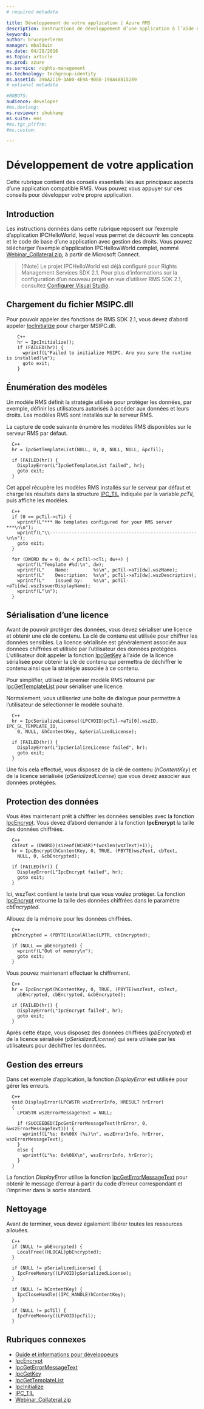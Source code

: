 ```yaml
---
# required metadata

title: Développement de votre application | Azure RMS
description: Instructions de développement d’une application à l’aide de RMS SDK 2.1.
keywords:
author: bruceperlerms
manager: mbaldwin
ms.date: 04/28/2016
ms.topic: article
ms.prod: azure
ms.service: rights-management
ms.technology: techgroup-identity
ms.assetid: 396A2C19-3A00-4E9A-9088-198A48B15289
# optional metadata

#ROBOTS:
audience: developer
#ms.devlang:
ms.reviewer: shubhamp
ms.suite: ems
#ms.tgt_pltfrm:
#ms.custom:

---
```


# Développement de votre application

Cette rubrique contient des conseils essentiels liés aux principaux aspects d’une application compatible RMS. Vous pouvez vous appuyer sur ces conseils pour développer votre propre application.

## Introduction

Les instructions données dans cette rubrique reposent sur l’exemple d’application IPCHelloWorld, lequel vous permet de découvrir les concepts et le code de base d’une application avec gestion des droits. Vous pouvez télécharger l’exemple d’application IPCHellowWorld complet, nommé [Webinar_Collateral.zip](https://connect.microsoft.com/site1170/Downloads/DownloadDetails.aspx?DownloadID=42440), à partir de Microsoft Connect.

> [!Note] Le projet IPCHelloWorld est déjà configuré pour Rights Management Services SDK 2.1. Pour plus d’informations sur la configuration d’un nouveau projet en vue d’utiliser RMS SDK 2.1, consultez [Configurer Visual Studio](how-to-configure-a-visual-studio-project-to-use-the-ad-rms-sdk-2-0.md).

## Chargement du fichier MSIPC.dll

Pour pouvoir appeler des fonctions de RMS SDK 2.1, vous devez d’abord appeler [IpcInitialize](/rights-management/sdk/2.1/api/win/functions#msipc_ipcinitialize) pour charger MSIPC.dll.

        C++
        hr = IpcInitialize();
        if (FAILED(hr)) {
          wprintf(L"Failed to initialize MSIPC. Are you sure the runtime is installed?\n");
          goto exit;
        }

## Énumération des modèles

Un modèle RMS définit la stratégie utilisée pour protéger les données, par exemple, définir les utilisateurs autorisés à accéder aux données et leurs droits. Les modèles RMS sont installés sur le serveur RMS.

La capture de code suivante énumère les modèles RMS disponibles sur le serveur RMS par défaut.

      C++
      hr = IpcGetTemplateList(NULL, 0, 0, NULL, NULL, &pcTil);

      if (FAILED(hr)) {
        DisplayError(L"IpcGetTemplateList failed", hr);
        goto exit;
      }

Cet appel récupère les modèles RMS installés sur le serveur par défaut et charge les résultats dans la structure [IPC_TIL](/rights-management/sdk/2.1/api/win/functions#msipc_ipctil) indiquée par la variable *pcTil*, puis affiche les modèles.

      C++
      if (0 == pcTil->cTi) {
        wprintf(L"*** No templates configured for your RMS server ***\n\n");
        wprintf(L"\\------------------------------------------------------\n\n");
        goto exit;
      }

      for (DWORD dw = 0; dw < pcTil->cTi; dw++) {
        wprintf(L"Template #%d:\n", dw);
        wprintf(L"    Name:         %s\n", pcTil->aTi[dw].wszName);
        wprintf(L"    Description:  %s\n", pcTil->aTi[dw].wszDescription);
        wprintf(L"    Issued by:    %s\n", pcTil->aTi[dw].wszIssuerDisplayName);
        wprintf(L"\n");
      }

## Sérialisation d’une licence

Avant de pouvoir protéger des données, vous devez sérialiser une licence et obtenir une clé de contenu. La clé de contenu est utilisée pour chiffrer les données sensibles. La licence sérialisée est généralement associée aux données chiffrées et utilisée par l’utilisateur des données protégées. L’utilisateur doit appeler la fonction [IpcGetKey](/rights-management/sdk/2.1/api/win/functions#msipc_ipcgetkey) à l’aide de la licence sérialisée pour obtenir la clé de contenu qui permettra de déchiffrer le contenu ainsi que la stratégie associée à ce contenu.

Pour simplifier, utilisez le premier modèle RMS retourné par [IpcGetTemplateList](/rights-management/sdk/2.1/api/win/functions#msipc_ipcgettemplatelist) pour sérialiser une licence.

Normalement, vous utiliseriez une boîte de dialogue pour permettre à l’utilisateur de sélectionner le modèle souhaité.

      C++
      hr = IpcSerializeLicense((LPCVOID)pcTil->aTi[0].wszID, IPC_SL_TEMPLATE_ID,
        0, NULL, &hContentKey, &pSerializedLicense);

      if (FAILED(hr)) {
        DisplayError(L"IpcSerializeLicense failed", hr);
        goto exit;
      }

Une fois cela effectué, vous disposez de la clé de contenu (*hContentKey*) et de la licence sérialisée (*pSerializedLicense*) que vous devez associer aux données protégées.


## Protection des données

Vous êtes maintenant prêt à chiffrer les données sensibles avec la fonction [IpcEncrypt](/rights-management/sdk/2.1/api/win/functions#msipc_ipcencrypt). Vous devez d’abord demander à la fonction **IpcEncrypt** la taille des données chiffrées.

      C++
      cbText = (DWORD)(sizeof(WCHAR)*(wcslen(wszText)+1));
      hr = IpcEncrypt(hContentKey, 0, TRUE, (PBYTE)wszText, cbText,
        NULL, 0, &cbEncrypted);

      if (FAILED(hr)) {
        DisplayError(L"IpcEncrypt failed", hr);
        goto exit;
      }

Ici, wszText contient le texte brut que vous voulez protéger. La fonction [IpcEncrypt](/rights-management/sdk/2.1/api/win/functions#msipc_ipcencrypt) retourne la taille des données chiffrées dans le paramètre *cbEncrypted*.

Allouez de la mémoire pour les données chiffrées.

      C++
      pbEncrypted = (PBYTE)LocalAlloc(LPTR, cbEncrypted);

      if (NULL == pbEncrypted) {
        wprintf(L"Out of memory\n");
        goto exit;
      }

Vous pouvez maintenant effectuer le chiffrement.

      C++
      hr = IpcEncrypt(hContentKey, 0, TRUE, (PBYTE)wszText, cbText,
        pbEncrypted, cbEncrypted, &cbEncrypted);

      if (FAILED(hr)) {
        DisplayError(L"IpcEncrypt failed", hr);
        goto exit;
      }

Après cette étape, vous disposez des données chiffrées (*pbEncrypted*) et de la licence sérialisée (*pSerializedLicense*) qui sera utilisée par les utilisateurs pour déchiffrer les données.

## Gestion des erreurs

Dans cet exemple d’application, la fonction *DisplayError* est utilisée pour gérer les erreurs.

      C++
      void DisplayError(LPCWSTR wszErrorInfo, HRESULT hrError)
      {
        LPCWSTR wszErrorMessageText = NULL;

        if (SUCCEEDED(IpcGetErrorMessageText(hrError, 0, &wszErrorMessageText))) {
          wprintf(L"%s: 0x%08X (%s)\n", wszErrorInfo, hrError, wszErrorMessageText);
        }
        else {
          wprintf(L"%s: 0x%08X\n", wszErrorInfo, hrError);
        }
      }

La fonction *DisplayError* utilise la fonction [IpcGetErrorMessageText](/rights-management/sdk/2.1/api/win/functions#msipc_ipcgeterrormessagetext) pour obtenir le message d’erreur à partir du code d’erreur correspondant et l’imprimer dans la sortie standard.

## Nettoyage

Avant de terminer, vous devez également libérer toutes les ressources allouées.

      C++
      if (NULL != pbEncrypted) {
        LocalFree((HLOCAL)pbEncrypted);
      }

      if (NULL != pSerializedLicense) {
        IpcFreeMemory((LPVOID)pSerializedLicense);
      }

      if (NULL != hContentKey) {
        IpcCloseHandle((IPC_HANDLE)hContentKey);
      }

      if (NULL != pcTil) {
        IpcFreeMemory((LPVOID)pcTil);
      }

## Rubriques connexes

- [Guide et informations pour développeurs](developer-notes.md)
- [IpcEncrypt](/rights-management/sdk/2.1/api/win/functions#msipc_ipcencrypt)
- [IpcGetErrorMessageText](/rights-management/sdk/2.1/api/win/functions#msipc_ipcgeterrormessagetext)
- [IpcGetKey](/rights-management/sdk/2.1/api/win/functions#msipc_ipcgetkey)
- [IpcGetTemplateList](/rights-management/sdk/2.1/api/win/functions#msipc_ipcgettemplatelist)
- [IpcInitialize](/rights-management/sdk/2.1/api/win/functions#msipc_ipcinitialize)
- [IPC_TIL](/rights-management/sdk/2.1/api/win/functions#msipc_ipctil)
- [Webinar_Collateral.zip](https://connect.microsoft.com/site1170/Downloads/DownloadDetails.aspx?DownloadID=42440)


<!--HONumber=Jun16_HO2-->


